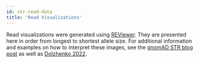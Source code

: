```yaml
---
id: str-read-data
title: 'Read Visualizations'
---
```


Read visualizations were generated using [REViewer](https://www.illumina.com/science/genomics-research/articles/reviewer-alignments-short-reads-long-repeat.html). They are presented here in order from longest to shortest allele size. For additional information and examples on how to interpret these images, see the [gnomAD STR blog post](https://gnomad.broadinstitute.org/news/2022-01-the-addition-of-short-tandem-repeat-calls-to-gnomad/) as well as [Dolzhenko 2022](https://doi.org/10.1101/2021.10.20.465046).
